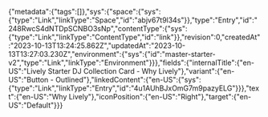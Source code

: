 {"metadata":{"tags":[]},"sys":{"space":{"sys":{"type":"Link","linkType":"Space","id":"abjv67t9l34s"}},"type":"Entry","id":"248RwcS4dNTDpSCNBO3sNp","contentType":{"sys":{"type":"Link","linkType":"ContentType","id":"link"}},"revision":0,"createdAt":"2023-10-13T13:24:25.862Z","updatedAt":"2023-10-13T13:27:03.230Z","environment":{"sys":{"id":"master-starter-v2","type":"Link","linkType":"Environment"}}},"fields":{"internalTitle":{"en-US":"Lively Starter DJ Collection Card - Why Lively"},"variant":{"en-US":"Button - Outlined"},"linkedContent":{"en-US":{"sys":{"type":"Link","linkType":"Entry","id":"4u1AUhBJxOmG7m9pazyELG"}}},"text":{"en-US":"Why Lively"},"iconPosition":{"en-US":"Right"},"target":{"en-US":"Default"}}}